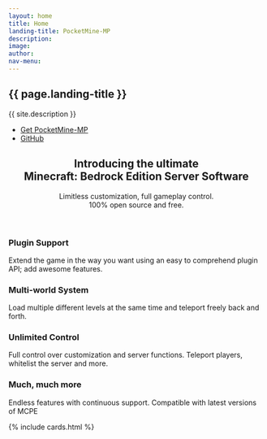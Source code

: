 ```yaml
---
layout: home
title: Home
landing-title: PocketMine-MP
description: 
image: 
author: 
nav-menu: 
---
```


<!-- Banner -->
<section id="banner">
    <h2>{{ page.landing-title }}</h2>
    <p>{{ site.description }}</p>
    <ul class="actions">
        <li><a href="http://pmmp.readthedocs.io/en/rtfd/installation.html" class="button special">Get PocketMine-MP</a></li>
        <li><a href="https://github.com/pmmp/PocketMine-MP" class="button">GitHub</a></li>
    </ul>
</section>

<!-- Main -->
<section id="main" class="container">

<section class="box special">
    <header class="major">
        <h2>Introducing the ultimate
        <br />
        Minecraft: Bedrock Edition Server Software</h2>
        <p>Limitless customization, full gameplay control.<br />
        100% open source and free.</p>
    </header>
</section>

<section class="box special features">
    <div class="features-row">
        <section>
            <span class="icon major fa-bolt accent2"></span>
            <h3>Plugin Support</h3>
            <p>Extend the game in the way you want using an easy to comprehend plugin API; add awesome features.</p>
        </section>
        <section>
            <span class="icon major fa-globe accent3"></span>
            <h3>Multi-world System</h3>
            <p>Load multiple different levels at the same time and teleport freely back and forth.</p>
        </section>
    </div>
    <div class="features-row">
        <section>
            <span class="icon major fa-wrench accent4"></span>
            <h3>Unlimited Control</h3>
            <p>Full control over customization and server functions. Teleport players, whitelist the server and more.</p>
        </section>
        <section>
            <span class="icon major fa-plus accent5"></span>
            <h3>Much, much more</h3>
            <p>Endless features with continuous support. Compatible with latest versions of MCPE</p>
        </section>
    </div>
</section>

{% include cards.html %}

</section>

